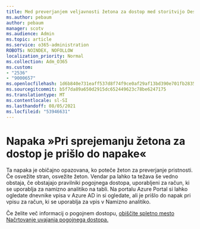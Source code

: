 ```yaml
---
title: Med preverjanjem veljavnosti žetona za dostop med storitvijo Desktop Analytics na tabli je prišlo do napake
ms.author: pebaum
author: pebaum
manager: scotv
ms.audience: Admin
ms.topic: article
ms.service: o365-administration
ROBOTS: NOINDEX, NOFOLLOW
localization_priority: Normal
ms.collection: Adm_O365
ms.custom:
- "2536"
- "9000657"
ms.openlocfilehash: 1d6b840e731eaff537d8f74f9ce0af29af13bd390e701fb2835e8718b4521158
ms.sourcegitcommit: b5f7da89a650d2915dc652449623c78be6247175
ms.translationtype: MT
ms.contentlocale: sl-SI
ms.lasthandoff: 08/05/2021
ms.locfileid: "53946631"
---
```

# <a name="there-was-an-error-validating-access-token-error-during-desktop-analytics-onboarding"></a>Napaka »Pri sprejemanju žetona za dostop je prišlo do napake«

Ta napaka je običajno opazovana, ko poteče žeton za preverjanje pristnosti. Če osvežite stran, osvežite žeton. Vendar pa lahko ta težava še vedno obstaja, če obstajajo pravilniki pogojnega dostopa, uporabljeni za račun, ki se uporablja za namizno analitiko na tabli. Na portalu Azure Portal si lahko ogledate dnevnike vpisa v Azure AD in si ogledate, ali je prišlo do napak pri vpisu za račun, ki se uporablja za vpis v Namizno analitiko.

Če želite več informacij o pogojnem dostopu, [obiščite spletno mesto Načrtovanje uvajanja pogojnega dostopa.](https://docs.microsoft.com/azure/active-directory/conditional-access/plan-conditional-access)